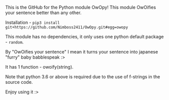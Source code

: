 This is the GitHub for the Python module OwOpy!
This module OwOifies your sentence better than any other.

Installation -
```pip3 install git+https://github.com/Nimboss2411/OwOpy.git#egg=owopy```

This module has no dependencies, it only uses one python default package - `random`.

By "OwOifies your sentence" I mean it turns your sentence into japanese "furry" baby babblespeak :>

It has 1 function - owoify(string).

Note that python 3.6 or above is required due to the use of f-strings in the source code.

Enjoy using it :>
